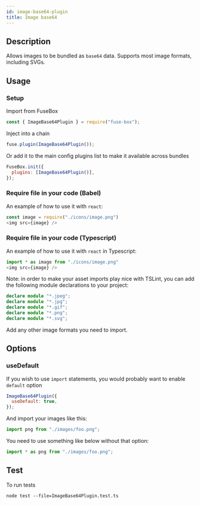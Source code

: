 ```yaml
---
id: image-base64-plugin
title: Image base64
---
```


## Description

Allows images to be bundled as `base64` data. Supports most image formats,
including SVGs.

## Usage

### Setup

Import from FuseBox

```js
const { ImageBase64Plugin } = require("fuse-box");
```

Inject into a chain

```js
fuse.plugin(ImageBase64Plugin());
```

Or add it to the main config plugins list to make it available across bundles

```js
FuseBox.init({
  plugins: [ImageBase64Plugin()],
});
```

### Require file in your code (Babel)

An example of how to use it with `react`:

```js
const image = require("./icons/image.png")
<img src={image} />
```

### Require file in your code (Typescript)

An example of how to use it with `react` in Typescript:

```js
import * as image from "./icons/image.png"
<img src={image} />
```

Note: in order to make your asset imports play nice with TSLint, you can add the
following module declarations to your project:

```ts
declare module "*.jpeg";
declare module "*.jpg";
declare module "*.gif";
declare module "*.png";
declare module "*.svg";
```

Add any other image formats you need to import.

## Options

### useDefault

If you wish to use `import` statements, you would probably want to enable
`default` option

```js
ImageBase64Plugin({
  useDefault: true,
});
```

And import your images like this:

```js
import png from "./images/foo.png";
```

You need to use something like below without that option:

```js
import * as png from "./images/foo.png";
```

## Test

To run tests

```
node test --file=ImageBase64Plugin.test.ts
```
